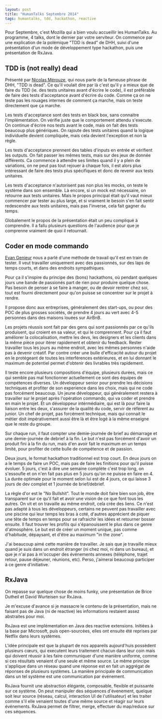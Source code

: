 ```yaml
---
layout: post
title: "HumanTalks Septembre 2014"
tags: humantalks, tdd, hackathon, reactive
---
```


Pour Septembre, c'est Mozilla qui a bien voulu accueillir les HumanTalks. Au
programme, 4 talks, dont le dernier par votre serviteur. On commence par une
explication de la polémique "TDD is dead" de DHH, suivi d'une présentation d'un
mode de développement type hackathon, puis une présentation de RxJava.

## TDD is (not really) dead

Présenté par [Nicolas Mérouze](http://nicolasmerouze.com/), qui nous parle de
la fameuse phrase de DHH, "TDD is dead". Ce qu'il voulait dire par là c'est
qu'il y a mieux que de faire du TDD (ie. des tests unitaires avant d'écrire le
code), il est préférable de faire des tests d'acceptance avant d'écrire du
code. Comme ça on ne teste pas les rouages internes de comment ça marche, mais
on teste directement que ça marche.

Les tests d'acceptance sont des tests en black box, sans connaitre
l'implémentation. On vérifie juste que le comportement attendu s'execute. On
continue d'écrire nos tests avant le code, mais on fait des tests beaucoup plus
génériques. On rajoute des tests unitaires quand la logique individuelle
devient compliquée, mais cela devient l'exception et non la règle.

Les tests d'acceptance prennent des tables d'inputs en entrée et vérifient les
outputs. On fait passer les mêmes tests, mais sur des jeux de donnée
différents. Ca commence à attendre ses limites quand il y a plein de
variations, on ne peut pas tout rejouer à chaque fois, il est alors plus
intéressant de faire des tests plus spécifiques et donc de revenir aux tests
unitaires.

Les tests d'acceptance n'autorisent pas non plus les mocks, on teste le système
dans son ensemble. Là encore, si un mock est nécessaire, on retourne aux tests
unitaires. Mais le propos principal était qu'il vaut mieux commencer par tester
au plus large, et si vraiment le besoin s'en fait sentir redescendre aux tests
unitaires, mais pas l'inverse, cela fait gagner du temps.

Globalement le propos de la présentation était un peu compliqué à comprendre.
Il a fallu plusieurs questions de l'audience pour que je comprenne vraiment de
quoi il retournait.

## Coder en mode commando

[Evan Genieur](https://twitter.com/CodersInBlack) nous a parlé d'une méthode de
travail qu'il est en train de tester. Il veut travailler uniquement avec des
passionnés, sur des laps de temps courts, et dans des endroits sympathiques.

Pour ça il s'inspire du principe des (bons) hackathons, où pendant quelques
jours une bande de passionés part de rien pour produire quelque chose. Pas
besoin de penser à se faire à manger, ou de devoir rentrer chez soi, tout est
fourni directement pour qu'on puisse se concentrer sur le projet à rendre.

Il propose donc aux entreprises, généralement des start-ups, ou pour des POC de
plus grosses sociétés, de prendre 4 jours au vert avec 4-5 personnes dans des
maisons louées sur AirBnB.

Les projets réussis sont fait par des gens qui sont passionnés par ce qu'ils
produisent, qui croient en sa valeur, et qui le comprennent. Pour ça il faut
améliorer la colocalisation, mettre les devs, les designers et les clients dans
la même pièce pour itérer rapidement et obtenir du feedback. Rester travailler
tous les jours au même endroit, avec les mêmes personnes n'aide pas à devenir
créatif. Par contre créer une bulle d'efficacité autour du projet en le
protégeant de toutes les interférences extérieures, et en lui donnant le
maximum de potentiel permet d'obtenir des livrables très rapidement.

Il teste encore plusieurs compositions d'équipe, plusieurs durées, mais ce qui
semble pas mal fonctionner actuellement ce sont des équipes de compétences
diverses. Un développeur senior pour prendre les décisions techniques et
profiter de son experience dans les choix, mais qui ne code pas forcément
beaucoup. Un jeune développeur, qui généralement restera à travailler sur le
projet après l'opération commando, qui va coder et prendre en main le projet.
Et un développeur intérmédiaire, qui est là pour faire la liaison entre les
deux, s'assurer de la qualité du code, servir de référent au junior. Un chef de
projet, pas forcément technique, mais qui connait le métier doit impérativement
aussi être là et être logé à la même enseigne que le reste du groupe.

Sur chaque run, il faut compter une demie-journée de brief au démarrage et une
demie-journée de debrief à la fin. Le but n'est pas forcément d'avoir un
produit fini à la fin du run, mais d'en avoir fait le maximum en un temps
limité, pour profiter de cette bulle de compétence et de passion.

Deux jours, le format hackathon traditionnel est trop court. En deux jours on
a le temps de faire un POC, mais pas de faire les finitions pour qu'il puisse
évoluer. 5 jours, c'est à dire une semaine complète c'est trop long, on
s'essoufle et on n'en fait pas plus en 5 jours qu'on ne puisse en faire en 4.
La durée optimale pour le moment selon lui est de 4 jours, ce qui laisse
3 jours de dev complet et 1 journée de brief/debrief.

La règle d'or est le "No Bullshit". Tout le monde doit faire bien son job, être
transparent sur ce qu'il fait et avoir une vision de ce que font tous les
autres. On vit et on travaille au même endroit, cela crée des liens. Ce n'est
pas adapté à tous les développeurs, certains ne peuvent pas travailler avec une
piscine qui leur temps les bras à coté, d'autres apprécient de piquer une tête
de temps en temps pour se rafraichir les idées et retourner bosser ensuite. Il
faut trouver les profils qui s'épanouissent le plus dans ce genre d'atmosphère.
Le but est de créer un moment unique, pas comme d'habitude, dépaysant, et
d'être au maximum "in the zone".

J'ai beaucoup aimé cette manière de travailler. Je sais que je travaille mieux
quand je suis dans un endroit étranger (ni chez moi, ni dans un bureau), et que
je n'ai pas à m'occuper des événements annexes (téléphone, trajet retour, pause
déjeuner, réunions, etc). Perso, j'aimerai beaucoup participer à ce genre
d'initiative.

## RxJava

On repasse sur quelque chose de moins funky, une présentation de Brice Dutheil
et David Wurteisen sur RxJava.

Je m'excuse d'avance si je massacre le contenu de la présentation, mais ne
faisant pas de Java (ni de reactive) les informations restaient assez
abstraites pour moi.

RxJava est une implémentation en Java des reactive extensions. Initiées à la
base par Microsoft, puis open-sourcées, elles ont ensuite été reprises par
Netflix dans leurs systèmes.

L'idée principale est que la plupart de nos appareils aujourd'huis possèdent
plusieurs cœurs, qui executent leurs traitement chacun dans leur coin mais qui
doivent réussir à les faire communiquer d'une manière uniforme, comme si ces
résultats venaient d'une seule et même source. Le même principe s'applique dans
un réseau quand une réponse est en fait un aggrégat de réponses de plusieurs
systèmes. La manière principale de communication dans un tel système est une
communication par événement.

RxJava fournit une abstraction élégante, composable, flexible et puissante sur
ce système. On peut manipuler des séquences d'évenement, quelque soit leur
source (réseau, calcul, interaction UI de l'utilisateur) et les traiter comme
s'il elle venaient toutes d'une même source et réagir sur leurs événements.
RxJava permet de filtrer, merge, effectuer du map/reduce sur ces séquences.
